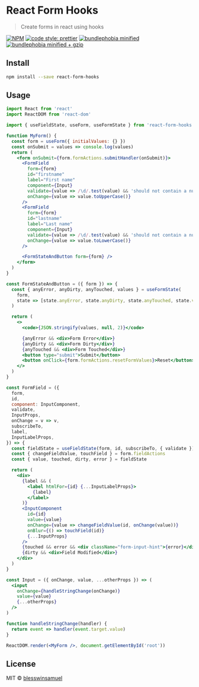 # React Form Hooks

> Create forms in react using hooks

[![NPM](https://img.shields.io/npm/v/react-form-hooks.svg?style=flat-square)](https://www.npmjs.com/package/react-form-hooks)
[![code style: prettier](https://img.shields.io/badge/code_style-prettier-ff69b4.svg?style=flat-square)](https://github.com/prettier/prettier)
[![bundlephobia minified](https://flat.badgen.net/bundlephobia/min/react-form-hooks)](https://bundlephobia.com/result?p=react-form-hooks)
[![bundlephobia minified + gzip](https://flat.badgen.net/bundlephobia/minzip/react-form-hooks)](https://bundlephobia.com/result?p=react-form-hooks)

## Install

```bash
npm install --save react-form-hooks
```

## Usage

```jsx
import React from 'react'
import ReactDOM from 'react-dom'

import { useFieldState, useForm, useFormState } from 'react-form-hooks'

function MyForm() {
  const form = useForm({ initialValues: {} })
  const onSubmit = values => console.log(values)
  return (
    <form onSubmit={form.formActions.submitHandler(onSubmit)}>
      <FormField
        form={form}
        id="firstname"
        label="First name"
        component={Input}
        validate={value => /\d/.test(value) && 'should not contain a number'}
        onChange={value => value.toUpperCase()}
      />
      <FormField
        form={form}
        id="lastname"
        label="Last name"
        component={Input}
        validate={value => /\d/.test(value) && 'should not contain a number'}
        onChange={value => value.toLowerCase()}
      />

      <FormStateAndButton form={form} />
    </form>
  )
}

const FormStateAndButton = ({ form }) => {
  const { anyError, anyDirty, anyTouched, values } = useFormState(
    form,
    state => [state.anyError, state.anyDirty, state.anyTouched, state.values]
  )

  return (
    <>
      <code>{JSON.stringify(values, null, 2)}</code>

      {anyError && <div>Form Error</div>}
      {anyDirty && <div>Form Dirty</div>}
      {anyTouched && <div>Form Touched</div>}
      <button type="submit">Submit</button>
      <button onClick={form.formActions.resetFormValues}>Reset</button>
    </>
  )
}

const FormField = ({
  form,
  id,
  component: InputComponent,
  validate,
  InputProps,
  onChange = v => v,
  subscribeTo,
  label,
  InputLabelProps,
}) => {
  const fieldState = useFieldState(form, id, subscribeTo, { validate })
  const { changeFieldValue, touchField } = form.fieldActions
  const { value, touched, dirty, error } = fieldState

  return (
    <div>
      {label && (
        <label htmlFor={id} {...InputLabelProps}>
          {label}
        </label>
      )}
      <InputComponent
        id={id}
        value={value}
        onChange={value => changeFieldValue(id, onChange(value))}
        onBlur={() => touchField(id)}
        {...InputProps}
      />
      {touched && error && <div className="form-input-hint">{error}</div>}
      {dirty && <div>Field Modified</div>}
    </div>
  )
}

const Input = ({ onChange, value, ...otherProps }) => (
  <input
    onChange={handleStringChange(onChange)}
    value={value}
    {...otherProps}
  />
)

function handleStringChange(handler) {
  return event => handler(event.target.value)
}

ReactDOM.render(<MyForm />, document.getElementById('root'))
```

## License

MIT © [blesswinsamuel](https://github.com/blesswinsamuel)
